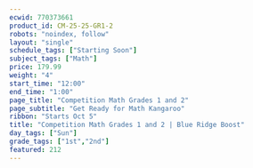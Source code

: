 ```yaml
---
ecwid: 770373661
product_id: CM-25-25-GR1-2
robots: "noindex, follow"
layout: "single"
schedule_tags: ["Starting Soon"]
subject_tags: ["Math"]
price: 179.99
weight: "4"
start_time: "12:00"
end_time: "1:00"
page_title: "Competition Math Grades 1 and 2"
page_subtitle: "Get Ready for Math Kangaroo"
ribbon: "Starts Oct 5"
title: "Competition Math Grades 1 and 2 | Blue Ridge Boost"
day_tags: ["Sun"]
grade_tags: ["1st","2nd"]
featured: 212
---
```

